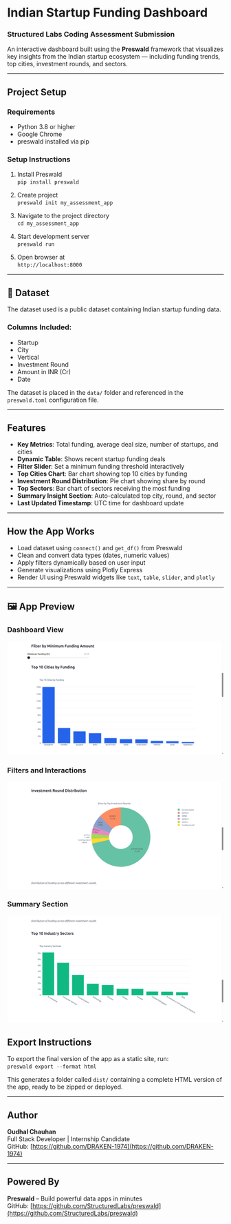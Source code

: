 #  Indian Startup Funding Dashboard  
###  Structured Labs Coding Assessment Submission

An interactive dashboard built using the **Preswald** framework that visualizes key insights from the Indian startup ecosystem — including funding trends, top cities, investment rounds, and sectors.

---

##  Project Setup

### Requirements
- Python 3.8 or higher  
- Google Chrome  
- preswald installed via pip

### Setup Instructions
1. Install Preswald  
   `pip install preswald`

2. Create project  
   `preswald init my_assessment_app`

3. Navigate to the project directory  
   `cd my_assessment_app`

4. Start development server  
   `preswald run`

5. Open browser at  
   `http://localhost:8000`

---

## 📁 Dataset

The dataset used is a public dataset containing Indian startup funding data.

### Columns Included:
- Startup  
- City  
- Vertical  
- Investment Round  
- Amount in INR (Cr)  
- Date  

The dataset is placed in the `data/` folder and referenced in the `preswald.toml` configuration file.

---

##  Features

- **Key Metrics**: Total funding, average deal size, number of startups, and cities  
- **Dynamic Table**: Shows recent startup funding deals  
- **Filter Slider**: Set a minimum funding threshold interactively  
- **Top Cities Chart**: Bar chart showing top 10 cities by funding  
- **Investment Round Distribution**: Pie chart showing share by round  
- **Top Sectors**: Bar chart of sectors receiving the most funding  
- **Summary Insight Section**: Auto-calculated top city, round, and sector  
- **Last Updated Timestamp**: UTC time for dashboard update  

---

## How the App Works

- Load dataset using `connect()` and `get_df()` from Preswald  
- Clean and convert data types (dates, numeric values)  
- Apply filters dynamically based on user input  
- Generate visualizations using Plotly Express  
- Render UI using Preswald widgets like `text`, `table`, `slider`, and `plotly`  

---

## 🖼️ App Preview

### Dashboard View

![Dashboard](./screenshots/barchart.png)

### Filters and Interactions

![Filters](./screenshots/circular.png)

### Summary Section

![Summary](./screenshots/greendata.png)



##  Export Instructions

To export the final version of the app as a static site, run:  
`preswald export --format html`

This generates a folder called `dist/` containing a complete HTML version of the app, ready to be zipped or deployed.

---

##  Author

**Gudhal Chauhan**  
Full Stack Developer | Internship Candidate  
GitHub: [https://github.com/DRAKEN-1974](https://github.com/DRAKEN-1974)  


---

##  Powered By

**Preswald** – Build powerful data apps in minutes  
GitHub: [https://github.com/StructuredLabs/preswald](https://github.com/StructuredLabs/preswald)
